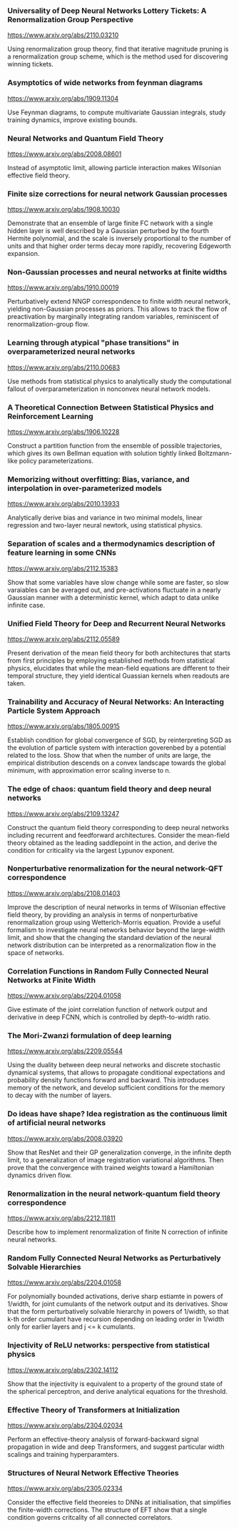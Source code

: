 ### Universality of Deep Neural Networks Lottery Tickets: A Renormalization Group Perspective

<https://www.arxiv.org/abs/2110.03210>

Using renormalization group theory, find that iterative magnitude pruning is a renormalization group scheme, which is the method used for discovering winning tickets.

### Asymptotics of wide networks from feynman diagrams

<https://www.arxiv.org/abs/1909.11304>

Use Feynman diagrams, to compute multivariate Gaussian integrals, study training dynamics, improve existing bounds.

### Neural Networks and Quantum Field Theory

<https://www.arxiv.org/abs/2008.08601>

Instead of asymptotic limit, allowing particle interaction makes Wilsonian effective field theory.

### Finite size corrections for neural network Gaussian processes

<https://www.arxiv.org/abs/1908.10030>

Demonstrate that an ensemble of large finite FC network with a single hidden layer is well described by a Gaussian perturbed by the fourth Hermite polynomial, and the scale is 
inversely proportional to the number of units and that higher order terms decay more rapidly, recovering Edgeworth expansion.

### Non-Gaussian processes and neural networks at finite widths

<https://www.arxiv.org/abs/1910.00019>

Perturbatively extend NNGP correspondence to finite width neural network, yielding non-Gaussian processes as priors. This allows to track the flow of preactivation by
marginally integrating random variables, reminiscent of renormalization-group flow.

### Learning through atypical "phase transitions" in overparameterized neural networks

<https://www.arxiv.org/abs/2110.00683>

Use methods from statistical physics to analytically study the computational fallout of overparameterization in nonconvex neural network models. 

### A Theoretical Connection Between Statistical Physics and Reinforcement Learning

<https://www.arxiv.org/abs/1906.10228>

Construct a partition function from the ensemble of possible trajectories, which gives its own Bellman equation with solution tightly linked Boltzmann-like policy parameterizations.

### Memorizing without overfitting: Bias, variance, and interpolation in over-parameterized models

<https://www.arxiv.org/abs/2010.13933>

Analytically derive bias and variance in two minimal models, linear regression and two-layer neural newtork, using statistical physics. 

### Separation of scales and a thermodynamics description of feature learning in some CNNs

<https://www.arxiv.org/abs/2112.15383>

Show that some variables have slow change while some are faster, so slow varaiables can be averaged out, and pre-activations fluctuate in a nearly Gaussian manner with a deterministic kernel, which adapt to data unlike infinite case.

### Unified Field Theory for Deep and Recurrent Neural Networks

<https://www.arxiv.org/abs/2112.05589>

Present derivation of the mean field theory for both architectures that starts from first principles by employing established methods from statistical physics, elucidates that while the mean-field equations are different to their temporal structure, they yield identical Guassian kernels when readouts are taken.

### Trainability and Accuracy of Neural Networks: An Interacting Particle System Approach

<https://www.arxiv.org/abs/1805.00915>

Establish condition for global convergence of SGD, by reinterpreting SGD as the evolution of particle system with interaction goverenbed by a potential related to the loss. Show that when the number of units are large, the empirical distribution descends on a convex landscape towards the global minimum, with approximation error scaling inverse to n.

### The edge of chaos: quantum field theory and deep neural networks

<https://www.arxiv.org/abs/2109.13247>

Construct the quantum field theory corresponding to deep neural networks including recurrent and feedforward architectures. Consider the mean-field theory obtained as the leading saddlepoint in the action, and derive the condition for criticality via the largest Lypunov exponent.

### Nonperturbative renormalization for the neural network-QFT correspondence

<https://www.arxiv.org/abs/2108.01403>

Improve the description of neural networks in terms of Wilsonian effective field theory, by providing an analysis in terms of nonperturbative renormalization group using Wetterich-Morris equation. Provide a useful formalism to investigate neural networks behavior beyond the large-width limit, and show that the changing the standard deviation of the neural network distribution can be interpreted as a renormalization flow in the space of networks.

### Correlation Functions in Random Fully Connected Neural Networks at Finite Width

<https://www.arxiv.org/abs/2204.01058>

Give estimate of the joint correlation function of network output and derivative in deep FCNN, which is controlled by depth-to-width ratio.

### The Mori-Zwanzi formulation of deep learning

<https://www.arxiv.org/abs/2209.05544>

Using the duality between deep neural networks and discrete stochastic dynamical systems, that allows to propagate conditional expectations and probability density functions forward and backward. This introduces memory of the network, and develop sufficient conditions for the memory to decay with the number of layers.

### Do ideas have shape? Idea registration as the continuous limit of artificial neural networks

<https://www.arxiv.org/abs/2008.03920>

Show that ResNet and their GP generalization converge, in the infinite depth limit, to a generalization of image registration variational algorithms. Then prove that the convergence with trained weights toward a Hamiltonian dynamics driven flow.

### Renormalization in the neural network-quantum field theory correspondence

<https://www.arxiv.org/abs/2212.11811>

Describe how to implement renormalization of finite N correction of infinite neural networks. 

### Random Fully Connected Neural Networks as Perturbatively Solvable Hierarchies

<https://www.arxiv.org/abs/2204.01058>

For polynomially bounded activations, derive sharp estiamte in powers of 1/width, for joint cumulants of the network output and its derivatives. Show that the form perturbatively solvable hierarchy in powers of 1/width, so that k-th order cumulant have recursion depending on leading order in 1/width only for earlier layers and j <= k cumulants. 

### Injectivity of ReLU networks: perspective from statistical physics

<https://www.arxiv.org/abs/2302.14112>

Show that the injectivity is equivalent to a property of the ground state of the spherical perceptron, and derive analytical equations for the threshold.

### Effective Theory of Transformers at Initialization

<https://www.arxiv.org/abs/2304.02034>

Perform an effective-theory analysis of forward-backward signal propagation in wide and deep Transformers, and suggest particular width scalings and training hyperparamters.

### Structures of Neural Network Effective Theories

<https://www.arxiv.org/abs/2305.02334>

Consider the effective field theoreies to DNNs at initialisation, that simplifies the finite-width corrections. The structure of EFT show that a single condition governs critcality of all connected correlators.